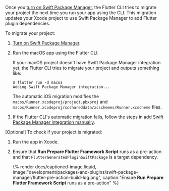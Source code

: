 Once you [turn on Swift Package Manager][], the Flutter CLI tries to migrate
your project the next time you run your app using the CLI.
This migration updates your Xcode project to use Swift Package Manager to
add Flutter plugin dependencies.

To migrate your project:

1. [Turn on Swift Package Manager][].

2. Run the macOS app using the Flutter CLI.

   If your macOS project doesn't have Swift Package Manager integration yet, the
   Flutter CLI tries to migrate your project and outputs something like:

   ```console
   $ flutter run -d macos
   Adding Swift Package Manager integration...
   ```

   The automatic iOS migration modifies the
   `macos/Runner.xcodeproj/project.pbxproj` and
   `macos/Runner.xcodeproj/xcshareddata/xcschemes/Runner.xcscheme` files.

3. If the Flutter CLI's automatic migration fails, follow the steps in
   [add Swift Package Manager integration manually][manualIntegration].

[Optional] To check if your project is migrated:

1. Run the app in Xcode.
2. Ensure that  **Run Prepare Flutter Framework Script** runs as a pre-action
   and that `FlutterGeneratedPluginSwiftPackage` is a target dependency.

   {% render docs/captioned-image.liquid,
   image:"development/packages-and-plugins/swift-package-manager/flutter-pre-action-build-log.png",
   caption:"Ensure **Run Prepare Flutter Framework Script** runs as a pre-action" %}

[Turn on Swift Package Manager]: /packages-and-plugins/swift-package-manager/for-app-developers/#how-to-turn-on-swift-package-manager
[manualIntegration]: /packages-and-plugins/swift-package-manager/for-app-developers/#add-to-a-flutter-app-manually